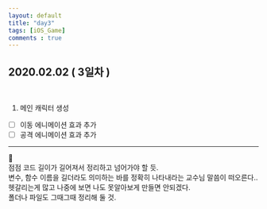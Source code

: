 ```yaml
---
layout: default
title: "day3"
tags: [iOS_Game]
comments : true
---
```


## 2020.02.02 ( 3일차 )

<br>

1. 메인 캐릭터 생성
- [ ] 이동 에니메이션 효과 추가
- [ ] 공격 에니메이션 효과 추가

*** 

🧐  
점점 코드 길이가 길어져서 정리하고 넘어가야 할 듯.  
변수, 함수 이름을 길더라도 의미하는 바를 정확히 나타내라는 교수님 말씀이 떠오른다..  
헷갈리는게 많고 나중에 보면 나도 못알아보게 만들면 안되겠다.  
폴더나 파일도 그때그때 정리해 둘 것.